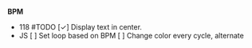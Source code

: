 **BPM**
 - 118
#TODO
[✓] Display text in center.
- JS
  [ ] Set loop based on BPM
  [ ] Change color every cycle, alternate
